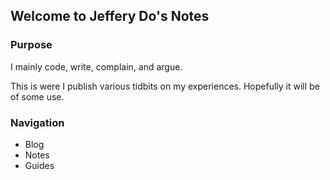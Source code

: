 ## Welcome to Jeffery Do's Notes

### Purpose
I mainly code, write, complain, and argue.

This is were I publish various tidbits on my experiences. 
Hopefully it will be of some use.

### Navigation
- Blog
- Notes
- Guides

